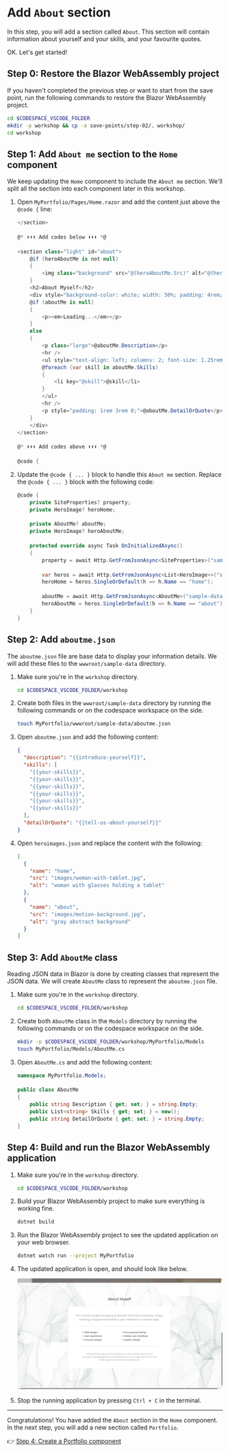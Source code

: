 # Add `About` section

In this step, you will add a section called `About`. This section will contain information about yourself and your skills, and your favourite quotes.

OK. Let's get started!

## Step 0: Restore the Blazor WebAssembly project

If you haven't completed the previous step or want to start from the save point, run the following commands to restore the Blazor WebAssembly project.

```bash
cd $CODESPACE_VSCODE_FOLDER
mkdir -p workshop && cp -a save-points/step-02/. workshop/
cd workshop
```

## Step 1: Add `About me` section to the `Home` component

We keep updating the `Home` component to include the `About me` section. We'll split all the section into each component later in this workshop.

1. Open `MyPortfolio/Pages/Home.razor` and add the content just above the `@code {` line:

    ```csharp
    </section>
    
    @* ⬇️⬇️⬇️ Add codes below ⬇️⬇️⬇️ *@
    
    <section class="light" id="about">
        @if (heroAboutMe is not null)
        {
            <img class="background" src="@(heroAboutMe.Src)" alt="@(heroAboutMe.Alt)" />
        }
        <h2>About Myself</h2>
        <div style="background-color: white; width: 50%; padding: 4rem; margin: 3rem auto; text-align: center;">
        @if (aboutMe is null)
        {
            <p><em>Loading...</em></p>
        }
        else
        {
            <p class="large">@aboutMe.Description</p>
            <hr />
            <ul style="text-align: left; columns: 2; font-size: 1.25rem; margin: 2rem 3rem; gap: 3rem;">
            @foreach (var skill in aboutMe.Skills)
            {
                <li key="@skill">@skill</li>
            }
            </ul>
            <hr />
            <p style="padding: 1rem 3rem 0;">@aboutMe.DetailOrQuote</p>
        }
        </div>
    </section>
    
    @* ⬆️⬆️⬆️ Add codes above ⬆️⬆️⬆️ *@
    
    @code {
    ```

1. Update the `@code { ... }` block to handle this `About me` section. Replace the `@code { ... }` block with the following code:

    ```csharp
    @code {
        private SiteProperties? property;
        private HeroImage? heroHome;

        private AboutMe? aboutMe;
        private HeroImage? heroAboutMe;
    
        protected override async Task OnInitializedAsync()
        {
            property = await Http.GetFromJsonAsync<SiteProperties>("sample-data/siteproperties.json");
    
            var heros = await Http.GetFromJsonAsync<List<HeroImage>>("sample-data/heroimages.json");
            heroHome = heros.SingleOrDefault(h => h.Name == "home");

            aboutMe = await Http.GetFromJsonAsync<AboutMe>("sample-data/aboutme.json");
            heroAboutMe = heros.SingleOrDefault(h => h.Name == "about");
        }
    }
    ```

## Step 2: Add `aboutme.json`

The `aboutme.json` file are base data to display your information details. We will add these files to the `wwwroot/sample-data` directory.

1. Make sure you're in the `workshop` directory.

    ```bash
    cd $CODESPACE_VSCODE_FOLDER/workshop
    ```

1. Create both files in the `wwwroot/sample-data` directory by running the following commands or on the codespace workspace on the side.

    ```bash
    touch MyPortfolio/wwwroot/sample-data/aboutme.json
    ```

1. Open `aboutme.json` and add the following content:

    ```json
    {
      "description": "{{introduce-yourself}}",
      "skills": [
        "{{your-skills}}",
        "{{your-skills}}",
        "{{your-skills}}",
        "{{your-skills}}",
        "{{your-skills}}",
        "{{your-skills}}"
      ],
      "detailOrQuote": "{{tell-us-about-yourself}}"
    }
    ```

1. Open `heroimages.json` and replace the content with the following:

    ```json
    [
      {
        "name": "home",
        "src": "images/woman-with-tablet.jpg",
        "alt": "woman with glasses holding a tablet"
      },
      {
        "name": "about",
        "src": "images/motion-background.jpg",
        "alt": "gray abstract background"
      }
    ]
    ```

## Step 3: Add `AboutMe` class

Reading JSON data in Blazor is done by creating classes that represent the JSON data. We will create `AboutMe` class to represent the `aboutme.json` file.

1. Make sure you're in the `workshop` directory.

    ```bash
    cd $CODESPACE_VSCODE_FOLDER/workshop
    ```

1. Create both `AboutMe` class in the `Models` directory by running the following commands or on the codespace workspace on the side.

    ```bash
    mkdir -p $CODESPACE_VSCODE_FOLDER/workshop/MyPortfolio/Models
    touch MyPortfolio/Models/AboutMe.cs
    ```

1. Open `AboutMe.cs` and add the following content:

    ```csharp
    namespace MyPortfolio.Models;
    
    public class AboutMe
    {
        public string Description { get; set; } = string.Empty;
        public List<string> Skills { get; set; } = new();
        public string DetailOrQuote { get; set; } = string.Empty;
    }
    ```

## Step 4: Build and run the Blazor WebAssembly application

1. Make sure you're in the `workshop` directory.

    ```bash
    cd $CODESPACE_VSCODE_FOLDER/workshop
    ```

1. Build your Blazor WebAssembly project to make sure everything is working fine.

    ```bash
    dotnet build
    ```

1. Run the Blazor WebAssembly project to see the updated application on your web browser.

    ```bash
    dotnet watch run --project MyPortfolio
    ```

1. The updated application is open, and should look like below.

    ![About page](./images/03-about-component-01.png)

1. Stop the running application by pressing `Ctrl + C` in the terminal.

---

Congratulations! You have added the `About` section in the `Home` component. In the next step, you will add a new section called `Portfolio`.

:point_right: [Step 4: Create a Portfolio component](./04-portfolio-component.md)
